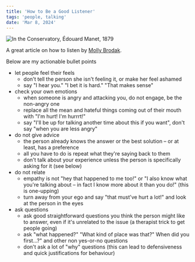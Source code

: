 ```yaml
---
title: 'How to Be a Good Listener'
tags: 'people, talking'
date: 'Mar 8, 2024'
---
```


![In the Conservatory, Édouard Manet, 1879](/images/listen.jpg)

A great article on how to listen by [Molly Brodak](https://tomblog.rip/the-myth-of-the-good-listener/).

Below are my actionable bullet points

- let people feel their feels
  - don't tell the person she isn't feeling it, or make her feel ashamed
  - say "I hear you." "I bet it is hard." "That makes sense"
- check your own emotions
  - when someone is angry and attacking you, do not engage, be the non-angry one
  - replace all the mean and hateful things coming out of their mouth with "I'm hurt! I'm hurrrt!"
  - say "I'll be up for talking another time about this if you want", don't say "when you are less angry"
- do not give advice
  - the person already knows the answer or the best solution – or at least, has a preference
  - all you have to do is repeat what they're saying back to them
  - don't talk about your experience unless the person is specifically asking for it (see below)
- do not relate
  - empathy is not "hey that happened to me too!" or "I also know what you're talking about – in fact I know more about it than you do!" (this is one-upping)
  - turn away from your ego and say "that must've hurt a lot!" and look at the person in the eyes
- ask questions
  - ask good straightforward questions you think the person might like to answer, even if it's unrelated to the issue (a therapist trick to get people going)
  - ask "what happened?" "What kind of place was that?" When did you first...?" and other non yes-or-no questions
  - don't ask a lot of "why" questions (this can lead to defensiveness and quick justifications for behaviour)
